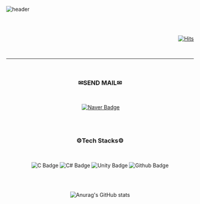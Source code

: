 ![header](https://capsule-render.vercel.app/api?type=Slice&&color=20:FFFACD,100:C5E6A8&customColorList=26&text=Minjun%20Kang&fontColor=757575&desc=Game%20Developer&descSize=21&descAlignY=36&fontAlignY=62&descColor=black&animation=fadeIn&height=180)

<div Align=Right>   

</br></br>
   
[![Hits](https://hits.seeyoufarm.com/api/count/incr/badge.svg?url=https%3A%2F%2Fgithub.com%2Fkangjjun%2Fkangjjun&count_bg=%23B5CFA2&title_bg=%239A9696&icon=ello.svg&icon_color=%23E7E7E7&title=Wellcome&edge_flat=false&)](https://hits.seeyoufarm.com)

</br>

</div>

* * *

<div Align=center>   

   
   </br>
   
   ### ✉**SEND MAIL**✉

   </br>

   &#160;[![Naver Badge](https://img.shields.io/badge/NAVER-28965A?&style=for-the-badge&logo=naver&logoColor=white)](mailto:dubu_02@naver.com)

   </br></br>
   
   ### ⚙**Tech Stacks**⚙   

   </br>
      
   ![C Badge](https://img.shields.io/badge/C-blue?style=for-the-badge&logo=C&logoColor=white) 
   ![C# Badge](https://img.shields.io/badge/C%23-purple?style=for-the-badge&logo=Csharp&logoColor=white) 
   ![Unity Badge ](https://img.shields.io/badge/Unity-black?style=for-the-badge&logo=Unity&logoColor=ashgray) 
   ![Github Badge](https://img.shields.io/badge/GitHub-666A73?style=for-the-badge&logo=github&logoColor=white)

   </br></br>


![Anurag's GitHub stats](https://github-readme-stats.vercel.app/api?username=kangjjun&show_icons=true&theme=ambient_gradient)
</div>
<!--
**kangjjun/kangjjun** is a ✨ _special_ ✨ repository because its `README.md` (this file) appears on your GitHub profile.

Here are some ideas to get you started:



- 🔭 I’m currently working on ...
- 🌱 I’m currently learning ...
- 👯 I’m looking to collaborate on ...
- 🤔 I’m looking for help with ...
- 💬 Ask me about ...
- 📫 How to reach me: ...
- 😄 Pronouns: ...
- ⚡ Fun fact: ...
-->
